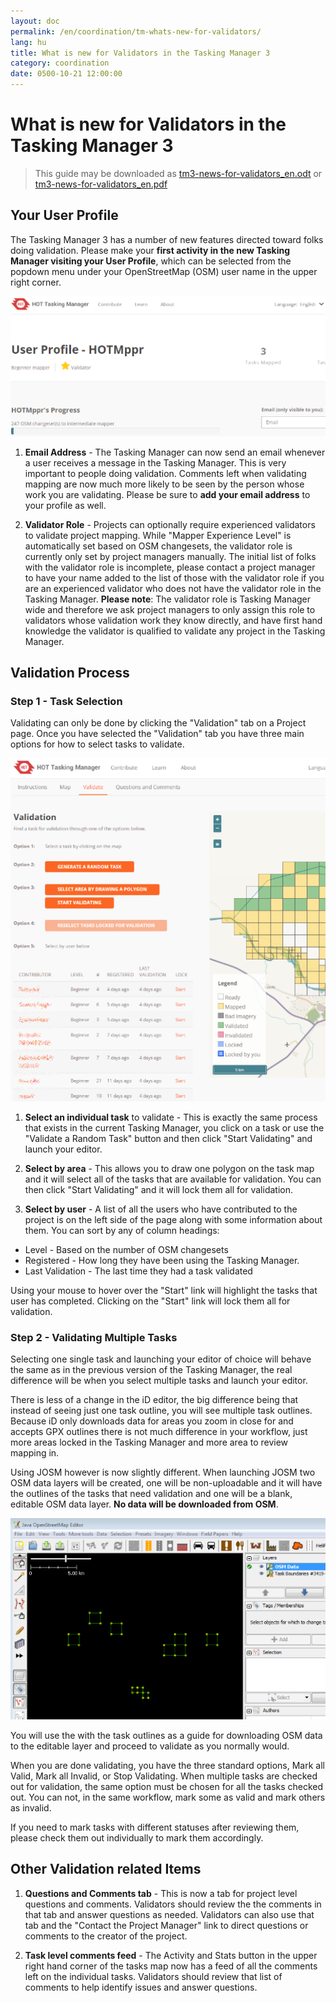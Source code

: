 ```yaml
---
layout: doc
permalink: /en/coordination/tm-whats-new-for-validators/
lang: hu
title: What is new for Validators in the Tasking Manager 3
category: coordination
date: 0500-10-21 12:00:00
---
```


# What is new for Validators in the Tasking Manager 3

> This guide may be downloaded as [tm3-news-for-validators_en.odt](/files/tm3-news-for-validators_en.odt) or [tm3-news-for-validators_en.pdf](/files/tm3-news-for-validators_en.pdf)  

## Your User Profile

The Tasking Manager 3 has a number of new features directed toward folks doing validation. Please make your **first activity in the new Tasking Manager visiting your User Profile**, which can be selected from the popdown menu under your OpenStreetMap (OSM) user name in the upper right corner.

![profile][]

1. **Email Address** - The Tasking Manager can now send an email whenever a user receives a message in the Tasking Manager. This is very important to people doing validation. Comments left when validating mapping are now much more likely to be seen by the person whose work you are validating. Please be sure to **add your email address** to your profile as well.

2. **Validator Role** - Projects can optionally require experienced validators to validate project mapping. While "Mapper Experience Level" is automatically set based on OSM changesets, the validator role is currently only set by project managers manually. The initial list of folks with the validator role is incomplete, please contact a project manager to have your name added to the list of those with the validator role if you are an experienced validator who does not have the validator role in the Tasking Manager. **Please note**: The validator role is Tasking Manager wide and therefore we ask project managers to only assign this role to validators whose validation work they know directly, and have first hand knowledge the validator is qualified to validate any project in the Tasking Manager.


## Validation Process

### Step 1 - Task Selection

Validating can only be done by clicking the "Validation" tab on a Project page. Once you have selected the "Validation" tab you have three main options for how to select tasks to validate.

![selection][]

1. **Select an individual task** to validate - This is exactly the same process that exists in the current Tasking Manager, you click on a task or use the "Validate a Random Task" button and then click "Start Validating" and launch your editor.

2. **Select by area** - This allows you to draw one polygon on the task map and it will select all of the tasks that are available for validation. You can then click "Start Validating" and it will lock them all for validation.

3. **Select by user** - A list of all the users who have contributed to the project is on the left side of the page along with some information about them. You can sort by any of column headings:

- Level - Based on the number of OSM changesets
- Registered - How long they have been using the Tasking Manager.
- Last Validation - The last time they had a task validated

Using your mouse to hover over the "Start" link will highlight the tasks that user has completed. Clicking on the "Start" link will lock them all for validation.

### Step 2 - Validating Multiple Tasks

Selecting one single task and launching your editor of choice will behave the same as in the previous version of the Tasking Manager, the real difference will be when you select multiple tasks and launch your editor.

There is less of a change in the iD editor, the big difference being that instead of seeing just one task outline, you will see multiple task outlines. Because iD only downloads data for areas you zoom in close for and accepts GPX outlines there is not much difference in your workflow, just more areas locked in the Tasking Manager and more area to review mapping in. 

Using JOSM however is now slightly different. When launching JOSM two OSM data layers will be created, one will be non-uploadable and it will have the outlines of the tasks that need validation and one will be a blank, editable OSM data layer. **No data will be downloaded from OSM**.

![multiple][]

You will use the with the task outlines as a guide for downloading OSM data to the editable layer and proceed to validate as you normally would.

When you are done validating, you have the three standard options, Mark all Valid, Mark all Invalid, or Stop Validating. When multiple tasks are checked out for validation, the same option must be chosen for all the tasks checked out. You can not, in the same workflow, mark some as valid and mark others as invalid.

If you need to mark tasks with different statuses after reviewing them, please check them out individually to mark them accordingly.


## Other Validation related Items

1. **Questions and Comments tab** - This is now a tab for project level questions and comments. Validators should review the the comments in that tab and answer questions as needed. Validators can also use that tab and the "Contact the Project Manager" link to direct questions or comments to the creator of the project.

2. **Task level comments feed** - The Activity and Stats button in the upper right hand corner of the tasks map now has a feed of all the comments left on the individual tasks. Validators should review that list of comments to help identify issues and answer questions.

[profile]:   /images/coordination/tm3_wnv_profile.png
[selection]: /images/coordination/tm3_wnv_selection.png
[multiple]:  /images/coordination/tm3_wnv_multiple.png